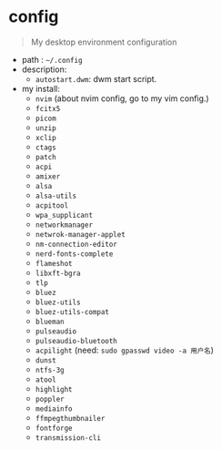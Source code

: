 # config
> My desktop environment configuration

* path : `~/.config`
* description: 
    * `autostart.dwm`: dwm start script.
* my install: 
    * `nvim` (about nvim config, go to my vim config.)
    * `fcitx5`
    * `picom`
    * `unzip`
    * `xclip`
    * `ctags`
    * `patch`
    * `acpi`
    * `amixer`
    * `alsa`
    * `alsa-utils`
    * `acpitool`
    * `wpa_supplicant`
    * `networkmanager`
    * `netwrok-manager-applet`
    * `nm-connection-editor`
    * `nerd-fonts-complete`
    * `flameshot`
    * `libxft-bgra`
    * `tlp`
    * `bluez`
    * `bluez-utils`
    * `bluez-utils-compat`
    * `blueman`
    * `pulseaudio`
    * `pulseaudio-bluetooth`
    * `acpilight` (need: `sudo gpasswd video -a 用户名`)
    * `dunst`
    * `ntfs-3g`
    * `atool`
    * `highlight`
    * `poppler`
    * `mediainfo`
    * `ffmpegthumbnailer`
    * `fontforge`
    * `transmission-cli`

